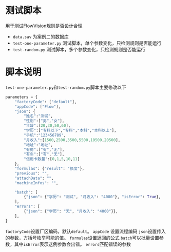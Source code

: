 # 测试脚本

用于测试FlowVision规则是否设计合理
- `data.sav` 为案例二的数据库
- `test-one-parameter.py` 测试脚本，单个参数变化，只检测规则是否能运行
- `test-random.py` 测试脚本，多个参数变化，只检测规则是否能运行


# 脚本说明
`test-one-parameter.py`和`test-random.py`脚本主要修改以下

``` py
parameters = {
    "factoryCode": ["default"],
    "appCode": ["Flow"],
    "json": {
        "姓名":"测试",
        "性别":["男","女"],
        "年龄":[20,30,50,60],
        "学历":["专科以下","专科","本科","本科以上"],
        "手机":"123456789",
        "月收入":[1500,2500,3500,5500,10500,20500],
        "地址":"地址",
        "有房":["有","无"],
        "有车":["有","无"],
        "信用卡数量":[0,1,5,10,11]
    },
    "formulas": {"result": "额度"},
    "previous": "",
    "attachData": "",
    "machineInfos": "",

    "batch": [
        {"json": {"学历": "测试", "月收入": "4000"}, "isError": True},
    ],
    "errors": [
        {"json": {"学历": "无", "月收入": "4000"}},
    ],
}
```
`factoryCode`设置厂区编码，默认`default`。
`appCode` 设置流程编码
`json`设置传入的参数，方括号枚举可能的值。
`formulas`设置返回的公式
`batch`可以批量设置参数，其中`isError`表示这例参数会出错。
`errors`匹配错误的参数




